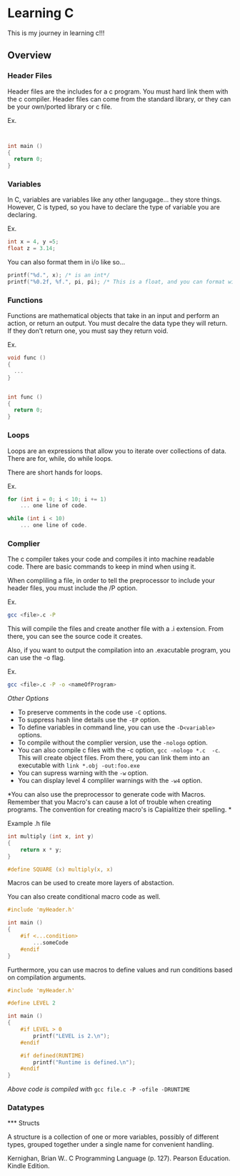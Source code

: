 # Learning C

This is my journey in learning c!!!

## Overview

### Header Files

Header files are the includes for a c program. You must hard link them with the c compiler. Header files can
come from the standard library, or they can be your own/ported library or c file.

Ex.

``` c


int main ()
{
  return 0;
}
```

### Variables

In C, variables are variables like any other langugage... they store things. However, C is typed, so you have
to declare the type of variable you are declaring.

Ex.

``` c
int x = 4, y =5;
float z = 3.14;
```

You can also format them in i/o like so...

``` c
printf("%d.", x); /* is an int*/
printf("%0.2f, %f.", pi, pi); /* This is a float, and you can format with precision as well. */
```

### Functions

Functions are mathematical objects that take in an input and perform an action, or return an output.
You must decalre the data type they will return. If they don't return one, you must say they return void.

Ex.

``` c
void func ()
{
  ...
}


int func ()
{
  return 0;
}
```

### Loops

Loops are an expressions that allow you to iterate over collections of data. There are for, while, do while loops.

There are short hands for loops.

Ex.

``` c
for (int i = 0; i < 10; i += 1)
	... one line of code.

while (int i < 10)
	... one line of code.
```

### Complier

The c compiler takes your code and compiles it into machine readable code. There are basic commands
to keep in mind when using it.

When compliling a file, in order to tell the preprocessor to include your header files, you must include the /P
option.

Ex.

``` sh
gcc <file>.c -P
```

This will compile the files and create another file with a <file>.i extension. From there, you can see the source code
it creates.

Also, if you want to output the compilation into an .exacutable program, you can use the -o flag.

Ex.

``` sh
gcc <file>.c -P -o <nameOfProgram>
```

*Other Options*

* To preserve comments in the code use `-C` options.
* To suppress hash line details use the `-EP` option.
* To define variables in command line, you can use the `-D<variable>` options.
* To compile without the complier version, use the `-nologo` option.
* You can also compile c files with the -c option, `gcc -nologo *.c  -c`. This will create object files.
From there, you can link them into an executable with `link *.obj -out:foo.exe`
* You can supress warning with the `-w` option.
* You can display level 4 compliler warnings with the `-w4` option.

*You can also use the preprocessor to generate code with Macros. Remember that you Macro's can cause a lot of trouble
when creating programs. The convention for creating macro's is Capialitize their spelling.
*

Example .h file
``` c
int multiply (int x, int y)
{
	return x * y;
}

#define SQUARE (x) multiply(x, x) 
```

Macros can be used to create more layers of abstaction.

You can also create conditional macro code as well.

``` c
#include 'myHeader.h' 

int main ()
{
	#if <...condition>
		...someCode
	#endif 
}
```

Furthermore, you can use macros to define values and run conditions based on compilation arguments.

``` c
#include 'myHeader.h'

#define LEVEL 2

int main ()
{
	#if LEVEL > 0 
		printf("LEVEL is 2.\n");
	#endif

	#if defined(RUNTIME)
		printf("Runtime is defined.\n");
	#endif
}
```
*Above code is compiled with*
`gcc file.c -P -ofile -DRUNTIME`

### Datatypes

*** Structs

A structure is a collection of one or more variables, possibly of different types, grouped together under a single name for convenient handling.

Kernighan, Brian W.. C Programming Language (p. 127). Pearson Education. Kindle Edition. 

